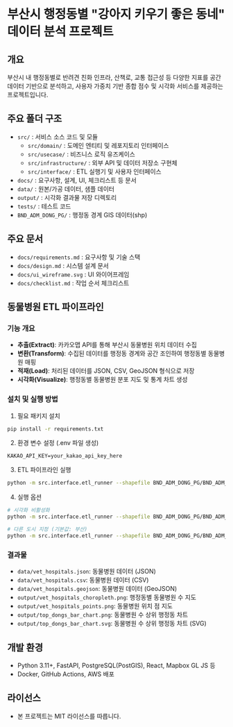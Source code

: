 # 부산시 행정동별 "강아지 키우기 좋은 동네" 데이터 분석 프로젝트

## 개요
부산시 내 행정동별로 반려견 친화 인프라, 산책로, 교통 접근성 등 다양한 지표를 공간 데이터 기반으로 분석하고, 사용자 가중치 기반 종합 점수 및 시각화 서비스를 제공하는 프로젝트입니다.

## 주요 폴더 구조
- `src/` : 서비스 소스 코드 및 모듈
  - `src/domain/` : 도메인 엔티티 및 레포지토리 인터페이스
  - `src/usecase/` : 비즈니스 로직 유즈케이스
  - `src/infrastructure/` : 외부 API 및 데이터 저장소 구현체
  - `src/interface/` : ETL 실행기 및 사용자 인터페이스
- `docs/` : 요구사항, 설계, UI, 체크리스트 등 문서
- `data/` : 원본/가공 데이터, 샘플 데이터
- `output/` : 시각화 결과물 저장 디렉토리
- `tests/` : 테스트 코드
- `BND_ADM_DONG_PG/` : 행정동 경계 GIS 데이터(shp)

## 주요 문서
- `docs/requirements.md` : 요구사항 및 기술 스택
- `docs/design.md` : 시스템 설계 문서
- `docs/ui_wireframe.svg` : UI 와이어프레임
- `docs/checklist.md` : 작업 순서 체크리스트

## 동물병원 ETL 파이프라인

### 기능 개요
- **추출(Extract)**: 카카오맵 API를 통해 부산시 동물병원 위치 데이터 수집
- **변환(Transform)**: 수집된 데이터를 행정동 경계와 공간 조인하여 행정동별 동물병원 매핑
- **적재(Load)**: 처리된 데이터를 JSON, CSV, GeoJSON 형식으로 저장
- **시각화(Visualize)**: 행정동별 동물병원 분포 지도 및 통계 차트 생성

### 설치 및 실행 방법

1. 필요 패키지 설치
```bash
pip install -r requirements.txt
```

2. 환경 변수 설정 (.env 파일 생성)
```
KAKAO_API_KEY=your_kakao_api_key_here
```

3. ETL 파이프라인 실행
```bash
python -m src.interface.etl_runner --shapefile BND_ADM_DONG_PG/BND_ADM_DONG_PG.shp
```

4. 실행 옵션
```bash
# 시각화 비활성화
python -m src.interface.etl_runner --shapefile BND_ADM_DONG_PG/BND_ADM_DONG_PG.shp --no-visualize

# 다른 도시 지정 (기본값: 부산)
python -m src.interface.etl_runner --shapefile BND_ADM_DONG_PG/BND_ADM_DONG_PG.shp --city 부산
```

### 결과물
- `data/vet_hospitals.json`: 동물병원 데이터 (JSON)
- `data/vet_hospitals.csv`: 동물병원 데이터 (CSV)
- `data/vet_hospitals.geojson`: 동물병원 데이터 (GeoJSON)
- `output/vet_hospitals_choropleth.png`: 행정동별 동물병원 수 지도
- `output/vet_hospitals_points.png`: 동물병원 위치 점 지도
- `output/top_dongs_bar_chart.png`: 동물병원 수 상위 행정동 차트
- `output/top_dongs_bar_chart.svg`: 동물병원 수 상위 행정동 차트 (SVG)

## 개발 환경
- Python 3.11+, FastAPI, PostgreSQL(PostGIS), React, Mapbox GL JS 등
- Docker, GitHub Actions, AWS 배포

## 라이선스
- 본 프로젝트는 MIT 라이선스를 따릅니다.
